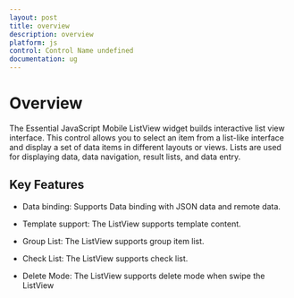 ```yaml
---
layout: post
title: overview
description: overview
platform: js
control: Control Name undefined
documentation: ug
---
```


# Overview

The Essential JavaScript Mobile ListView widget builds interactive list view interface. This control allows you to select an item from a list-like interface and display a set of data items in different layouts or views. Lists are used for displaying data, data navigation, result lists, and data entry.

## Key Features

* Data binding: Supports Data binding with JSON data and remote data.

* Template support: The ListView supports template content.

* Group List: The ListView supports group item list.

* Check List: The ListView supports check list.

* Delete Mode: The ListView supports delete mode when swipe the ListView


